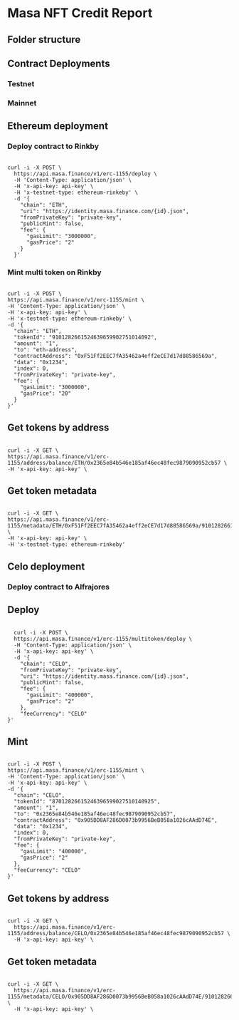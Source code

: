 # Masa NFT Credit Report

## Folder structure

## Contract Deployments 

### Testnet

### Mainnet

## Ethereum deployment

### Deploy contract to Rinkby

```

curl -i -X POST \
  https://api.masa.finance/v1/erc-1155/deploy \
  -H 'Content-Type: application/json' \
  -H 'x-api-key: api-key' \
  -H 'x-testnet-type: ethereum-rinkeby' \
  -d '{
    "chain": "ETH",
    "uri": "https://identity.masa.finance.com/{id}.json",
    "fromPrivateKey": "private-key",
    "publicMint": false,
    "fee": {
      "gasLimit": "3000000",
      "gasPrice": "2"
    }
  }'

  ```

  ### Mint multi token on Rinkby

  ```

  curl -i -X POST \
  https://api.masa.finance/v1/erc-1155/mint \
  -H 'Content-Type: application/json' \
  -H 'x-api-key: api-key' \
  -H 'x-testnet-type: ethereum-rinkeby' \
  -d '{
    "chain": "ETH",
    "tokenId": "9101282661524639659902751014092",
    "amount": "1",
    "to": "eth-address",
    "contractAddress": "0xF51Ff2EEC7fA35462a4eff2eCE7d17d88586569a",
    "data": "0x1234",
    "index": 0,
    "fromPrivateKey": "private-key",
    "fee": {
      "gasLimit": "3000000",
      "gasPrice": "20"
    }
  }'

  ```

  ## Get tokens by address

  ```

  curl -i -X GET \
  https://api.masa.finance/v1/erc-1155/address/balance/ETH/0x2365e84b546e185af46ec48fec9879090952cb57 \
  -H 'x-api-key: api-key' \

  ```

  
  ## Get token metadata

  ```

  curl -i -X GET \
  https://api.masa.finance/v1/erc-1155/metadata/ETH/0xF51Ff2EEC7fA35462a4eff2eCE7d17d88586569a/9101282661524639659902751014092.json \
  -H 'x-api-key: api-key' \
  -H 'x-testnet-type: ethereum-rinkeby'

  ```


## Celo deployment

### Deploy contract to Alfrajores

## Deploy

```

  curl -i -X POST \
  https://api.masa.finance/v1/erc-1155/multitoken/deploy \
  -H 'Content-Type: application/json' \
  -H 'x-api-key: api-key' \
  -d '{
    "chain": "CELO",
    "fromPrivateKey": "private-key",
    "uri": "https://identity.masa.finance.com/{id}.json",
    "publicMint": false,
    "fee": {
      "gasLimit": "400000",
      "gasPrice": "2"
    },
    "feeCurrency": "CELO"
}'

```

## Mint

```

curl -i -X POST \
https://api.masa.finance/v1/erc-1155/mint \
-H 'Content-Type: application/json' \
-H 'x-api-key: api-key' \
-d '{
  "chain": "CELO",
  "tokenId": "87012826615246396599027510140925",
  "amount": "1",
  "to": "0x2365e84b546e185af46ec48fec9879090952cb57",
  "contractAddress": "0x905DD8AF286D0073b9956BeB058a1026cAAdD74E",
  "data": "0x1234",
  "index": 0,
  "fromPrivateKey": "private-key",
  "fee": {
    "gasLimit": "400000",
    "gasPrice": "2"
  },
  "feeCurrency": "CELO"
}'

```
 
## Get tokens by address

```

curl -i -X GET \
  https://api.masa.finance/v1/erc-1155/address/balance/CELO/0x2365e84b546e185af46ec48fec9879090952cb57 \
  -H 'x-api-key: api-key' \

```

## Get token metadata

```

curl -i -X GET \
  https://api.masa.finance/v1/erc-1155/metadata/CELO/0x905DD8AF286D0073b9956BeB058a1026cAAdD74E/91012826615246396599027510140925 \
  -H 'x-api-key: api-key' \

```